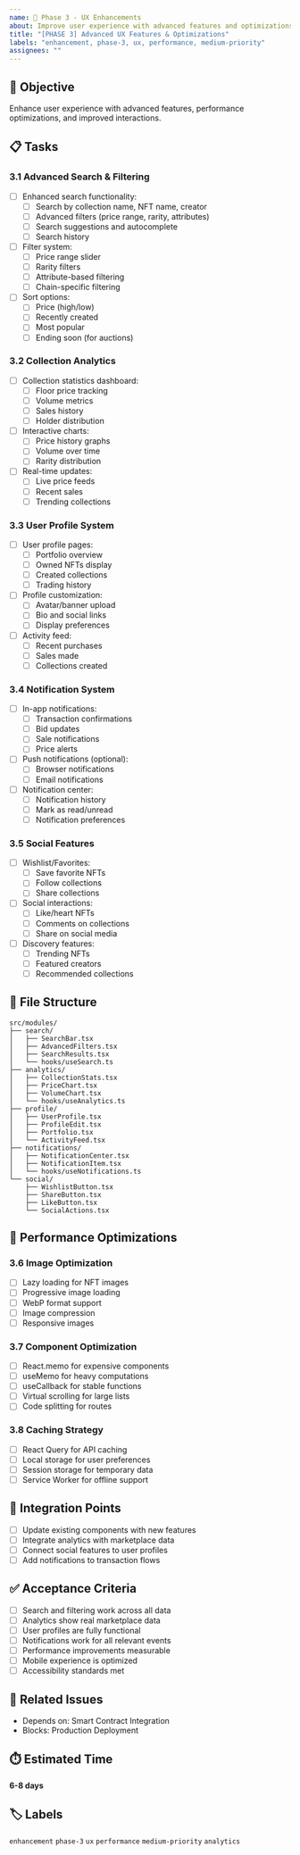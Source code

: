 ```yaml
---
name: 🎨 Phase 3 - UX Enhancements
about: Improve user experience with advanced features and optimizations
title: "[PHASE 3] Advanced UX Features & Optimizations"
labels: "enhancement, phase-3, ux, performance, medium-priority"
assignees: ""
---
```


## 🎯 **Objective**

Enhance user experience with advanced features, performance optimizations, and improved interactions.

## 📋 **Tasks**

### **3.1 Advanced Search & Filtering**

- [ ] Enhanced search functionality:
  - [ ] Search by collection name, NFT name, creator
  - [ ] Advanced filters (price range, rarity, attributes)
  - [ ] Search suggestions and autocomplete
  - [ ] Search history
- [ ] Filter system:
  - [ ] Price range slider
  - [ ] Rarity filters
  - [ ] Attribute-based filtering
  - [ ] Chain-specific filtering
- [ ] Sort options:
  - [ ] Price (high/low)
  - [ ] Recently created
  - [ ] Most popular
  - [ ] Ending soon (for auctions)

### **3.2 Collection Analytics**

- [ ] Collection statistics dashboard:
  - [ ] Floor price tracking
  - [ ] Volume metrics
  - [ ] Sales history
  - [ ] Holder distribution
- [ ] Interactive charts:
  - [ ] Price history graphs
  - [ ] Volume over time
  - [ ] Rarity distribution
- [ ] Real-time updates:
  - [ ] Live price feeds
  - [ ] Recent sales
  - [ ] Trending collections

### **3.3 User Profile System**

- [ ] User profile pages:
  - [ ] Portfolio overview
  - [ ] Owned NFTs display
  - [ ] Created collections
  - [ ] Trading history
- [ ] Profile customization:
  - [ ] Avatar/banner upload
  - [ ] Bio and social links
  - [ ] Display preferences
- [ ] Activity feed:
  - [ ] Recent purchases
  - [ ] Sales made
  - [ ] Collections created

### **3.4 Notification System**

- [ ] In-app notifications:
  - [ ] Transaction confirmations
  - [ ] Bid updates
  - [ ] Sale notifications
  - [ ] Price alerts
- [ ] Push notifications (optional):
  - [ ] Browser notifications
  - [ ] Email notifications
- [ ] Notification center:
  - [ ] Notification history
  - [ ] Mark as read/unread
  - [ ] Notification preferences

### **3.5 Social Features**

- [ ] Wishlist/Favorites:
  - [ ] Save favorite NFTs
  - [ ] Follow collections
  - [ ] Share collections
- [ ] Social interactions:
  - [ ] Like/heart NFTs
  - [ ] Comments on collections
  - [ ] Share on social media
- [ ] Discovery features:
  - [ ] Trending NFTs
  - [ ] Featured creators
  - [ ] Recommended collections

## **📁 File Structure**

```
src/modules/
├── search/
│   ├── SearchBar.tsx
│   ├── AdvancedFilters.tsx
│   ├── SearchResults.tsx
│   └── hooks/useSearch.ts
├── analytics/
│   ├── CollectionStats.tsx
│   ├── PriceChart.tsx
│   ├── VolumeChart.tsx
│   └── hooks/useAnalytics.ts
├── profile/
│   ├── UserProfile.tsx
│   ├── ProfileEdit.tsx
│   ├── Portfolio.tsx
│   └── ActivityFeed.tsx
├── notifications/
│   ├── NotificationCenter.tsx
│   ├── NotificationItem.tsx
│   └── hooks/useNotifications.ts
└── social/
    ├── WishlistButton.tsx
    ├── ShareButton.tsx
    ├── LikeButton.tsx
    └── SocialActions.tsx
```

## **🚀 Performance Optimizations**

### **3.6 Image Optimization**

- [ ] Lazy loading for NFT images
- [ ] Progressive image loading
- [ ] WebP format support
- [ ] Image compression
- [ ] Responsive images

### **3.7 Component Optimization**

- [ ] React.memo for expensive components
- [ ] useMemo for heavy computations
- [ ] useCallback for stable functions
- [ ] Virtual scrolling for large lists
- [ ] Code splitting for routes

### **3.8 Caching Strategy**

- [ ] React Query for API caching
- [ ] Local storage for user preferences
- [ ] Session storage for temporary data
- [ ] Service Worker for offline support

## **🎯 Integration Points**

- [ ] Update existing components with new features
- [ ] Integrate analytics with marketplace data
- [ ] Connect social features to user profiles
- [ ] Add notifications to transaction flows

## **✅ Acceptance Criteria**

- [ ] Search and filtering work across all data
- [ ] Analytics show real marketplace data
- [ ] User profiles are fully functional
- [ ] Notifications work for all relevant events
- [ ] Performance improvements measurable
- [ ] Mobile experience is optimized
- [ ] Accessibility standards met

## **🔗 Related Issues**

- Depends on: Smart Contract Integration
- Blocks: Production Deployment

## **⏱️ Estimated Time**

**6-8 days**

## **🏷️ Labels**

`enhancement` `phase-3` `ux` `performance` `medium-priority` `analytics`
